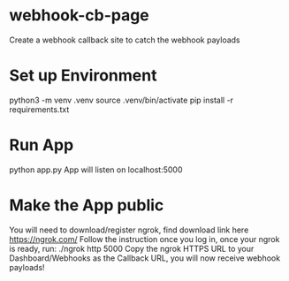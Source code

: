 # webhook-cb-page
Create a webhook callback site to catch the webhook payloads

# Set up Environment
python3 -m venv .venv
source .venv/bin/activate
pip install -r requirements.txt

# Run App
python app.py
App will listen on localhost:5000

# Make the App public
You will need to download/register ngrok, find download link here https://ngrok.com/
Follow the instruction once you log in, once your ngrok is ready, run:
./ngrok http 5000
Copy the ngrok HTTPS URL to your Dashboard/Webhooks as the Callback URL, you will now receive webhook payloads!